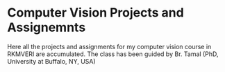 # Computer Vision Projects and Assignemnts

Here all the projects and assignments for my computer vision course in RKMVERI are accumulated. The class has been guided by Br. Tamal (PhD, University at Buffalo, NY, USA)


